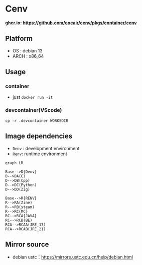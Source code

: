 # Cenv

**ghcr.io: https://github.com/eoeair/cenv/pkgs/container/cenv**

## Platform
* OS : debian 13
* ARCH : x86_64

## Usage
### container
* just `docker run -it`
### devcontainer(VScode)
`cp -r .devcontainer WORKSDIR`

## Image dependencies
* `Denv` : development environment
* `Renv`: runtime environment

```mermaid
graph LR

Base-->D{Denv}
D-->DA(C)
D-->DB(Cpp)
D-->DC(Python)
D-->DD(Zig)

Base-->R{RENV}
R-->RA(Zine)
R-->RB(steam)
R-->RC{MC}
RC-->RCA{JAVA}
RC-->RCB(BE)
RCA-->RCAA(JRE_17)
RCA-->RCAB(JRE_21)
```

## Mirror source
* debian ustc：https://mirrors.ustc.edu.cn/help/debian.html